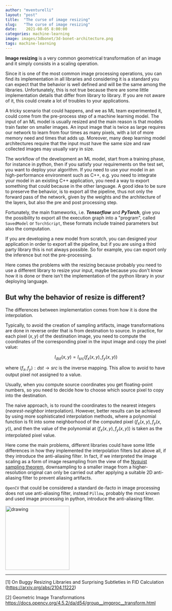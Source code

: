 ```yaml
---
author: "mventurelli"
layout: "post"
title:  "The curse of image resizing"
slug:   "The curse of image resizing"
date:    2021-08-05 8:00:00
categories: machine-learning
image: images/3dbonet/3d-bonet-architecture.png
tags: machine-learning
---
```


**Image resizing** is a very common geometrical transformation of an image and it simply consists in a scaling operation.

Since it is one of the most common image processing operations, you can find its implementation in all libraries and considering it is a standard  you can expect that the behavior is well defined and will be the same among the libraries.
Unfortunately, this is not true because there are some little implementation details that differ from library to library. If you are not aware of it, this could create a lot of troubles to your applications.

A tricky scenario that could happens, and we as ML team experimented it, could come from the pre-process step of a machine learning model.
The input of an ML model is usually resized and the main reason is that models train faster on smaller images. An input image that is twice as large requires our network to learn from four times as many pixels, with a lot of more memory need and times that adds up.
Moreover, many deep learning model architectures require that the input must have the same size and raw collected images may usually vary in size.

The workflow of the development an ML model, start from a training phase, for instance in python, then if you satisfy your requirements on the test set, you want to deploy your algorithm.
If you need to use your model in an high-performance environment such as C++, e.g. you need to integrate your model in an existing C++ application, you need a way to export something that could because in the other language. A good idea to be sure to preserve the behavior, is to export all the pipeline, thus not only the forward pass of the network, given by the weights and the architecture of the layers, but also the pre and post processing step.

Fortunately, the main frameworks, i.e. **_Tensorflow_** and **_PyTorch_**, give you the possibility to export all the execution graph into a "program", called `SavedModel` or `TorchScript`, these formats include trained parameters but also the computation.

If you are developing a new model from scratch, you can designed your application in order to export all the pipeline, but if you are using a third party library this is not always possible. So for example, you can export only the inference but not the pre-processing. 

Here comes the problems with the resizing because probably you need to use a different library to resize your input, maybe because you don't know how it is done or there isn't the implementation of the python library in your deploying language.  

## But why the behavior of resize is different?

The differences between implementation comes from how it is done the interpolation.

Typically, to avoid the creation of sampling artifacts, image transformations are done in reverse order that is from destination to source. 
In practice, for each pixel $(x,y)$ of the destination image, you need to compute the coordinates of the corresponding pixel in the input image and copy the pixel value:

$$ I_{dst}(x,y) = I_{src}\left(f_x(x,y), f_y(x,y)\right) $$

where $\langle f_x,f_y \rangle : dst \to src$  is the inverse mapping.
This allow to avoid to have output pixel not assigned to a value.

Usually, when you compute source coordinates you get floating-point numbers, so you need to decide how to choose which source pixel to copy into the destination.

The naive approach, is to round the coordinates to the nearest integers (_nearest-neighbor_ interpolation). However, better results can be achieved by using more sophisticated interpolation methods, where a polynomial function is fit into some neighborhood of the computed pixel $\left(f_x(x,y), f_y(x,y)\right)$, and then the value of the polynomial at $\left(f_x(x,y), f_y(x,y)\right)$ is taken as the interpolated pixel value.

Here come the main problems, different libraries could have some little differences in how they implemented the interpolation filters but above all, if they introduce the anti-aliasing filter. In fact, if we interpreted the image scaling as a form of image resampling from the view of the [Nyquist sampling theorem](https://en.wikipedia.org/wiki/Nyquist%E2%80%93Shannon_sampling_theorem), downsampling to a smaller image from a higher-resolution original can only be carried out after applying a suitable 2D anti-aliasing filter to prevent aliasing artifacts.

`OpenCV` that could be considered a standard de-facto in image processing does not use anti-aliasing filter, instead `Pillow`, probably the most known and used image processing in python, introduce the anti-aliasing filter.



<img src="images/chessboard.png" alt="drawing" width="200"/>




---

[1] On Buggy Resizing Libraries and Surprising Subtleties in FID Calculation (https://arxiv.org/abs/2104.11222)

[2] Geometric Image Transformations https://docs.opencv.org/4.5.2/da/d54/group__imgproc__transform.html

